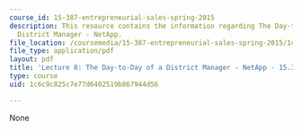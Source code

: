 ```yaml
---
course_id: 15-387-entrepreneurial-sales-spring-2015
description: This resource contains the information regarding The Day-to-Day of a
  District Manager - NetApp.
file_location: /coursemedia/15-387-entrepreneurial-sales-spring-2015/1c6c9c825c7e77d6402519b867944d56_MIT15_387S15_Lecture8.pdf
file_type: application/pdf
layout: pdf
title: 'Lecture 8: The Day-to-Day of a District Manager - NetApp - 15.387 Spring 2015'
type: course
uid: 1c6c9c825c7e77d6402519b867944d56

---
```

None